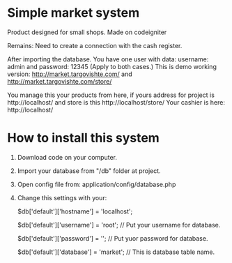 Simple market system
======

Product designed for small shops. Made on codeigniter

Remains: Need to create a connection with the cash register.

After importing the database.
You have one user with data: username: admin and password: 12345 (Apply to both cases.)
This is demo working version: http://market.targovishte.com/ and http://market.targovishte.com/store/

You manage this your products from here, if yours address for project is http://localhost/ and store is this http://localhost/store/
Your cashier is here: http://localhost/

How to install this system
======
1. Download code on your computer.
2. Import your database from "/db" folder at project.
3. Open config file from: application/config/database.php
4. Change this settings with your:

    $db['default']['hostname'] = 'localhost'; 
    
    $db['default']['username'] = 'root'; // Put your username for database.
    
    $db['default']['password'] = ''; // Put yuor password for database.
    
    $db['default']['database'] = 'market'; // This is database table name.
